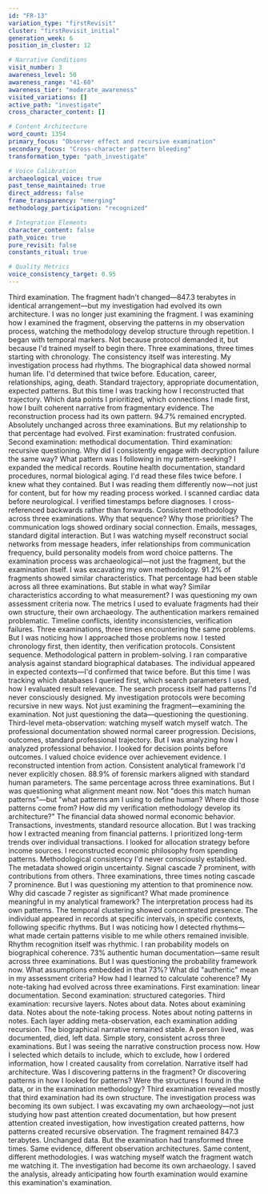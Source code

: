 ```yaml
---
id: "FR-13"
variation_type: "firstRevisit"
cluster: "firstRevisit_initial"
generation_week: 6
position_in_cluster: 12

# Narrative Conditions
visit_number: 3
awareness_level: 50
awareness_range: "41-60"
awareness_tier: "moderate_awareness"
visited_variations: []
active_path: "investigate"
cross_character_content: []

# Content Architecture
word_count: 1354
primary_focus: "Observer effect and recursive examination"
secondary_focus: "Cross-character pattern bleeding"
transformation_type: "path_investigate"

# Voice Calibration
archaeological_voice: true
past_tense_maintained: true
direct_address: false
frame_transparency: "emerging"
methodology_participation: "recognized"

# Integration Elements
character_content: false
path_voice: true
pure_revisit: false
constants_ritual: true

# Quality Metrics
voice_consistency_target: 0.95
---
```


Third examination. The fragment hadn't changed—847.3 terabytes in identical arrangement—but my investigation had evolved its own architecture. I was no longer just examining the fragment. I was examining how I examined the fragment, observing the patterns in my observation process, watching the methodology develop structure through repetition.
I began with temporal markers. Not because protocol demanded it, but because I'd trained myself to begin there. Three examinations, three times starting with chronology. The consistency itself was interesting. My investigation process had rhythms.
The biographical data showed normal human life. I'd determined that twice before. Education, career, relationships, aging, death. Standard trajectory, appropriate documentation, expected patterns. But this time I was tracking how I reconstructed that trajectory. Which data points I prioritized, which connections I made first, how I built coherent narrative from fragmentary evidence. The reconstruction process had its own pattern.
94.7% remained encrypted. Absolutely unchanged across three examinations. But my relationship to that percentage had evolved. First examination: frustrated confusion. Second examination: methodical documentation. Third examination: recursive questioning. Why did I consistently engage with decryption failure the same way? What pattern was I following in my pattern-seeking?
I expanded the medical records. Routine health documentation, standard procedures, normal biological aging. I'd read these files twice before. I knew what they contained. But I was reading them differently now—not just for content, but for how my reading process worked. I scanned cardiac data before neurological. I verified timestamps before diagnoses. I cross-referenced backwards rather than forwards. Consistent methodology across three examinations.
Why that sequence? Why those priorities?
The communication logs showed ordinary social connection. Emails, messages, standard digital interaction. But I was watching myself reconstruct social networks from message headers, infer relationships from communication frequency, build personality models from word choice patterns. The examination process was archaeological—not just the fragment, but the examination itself. I was excavating my own methodology.
91.2% of fragments showed similar characteristics. That percentage had been stable across all three examinations. But stable in what way? Similar characteristics according to what measurement? I was questioning my own assessment criteria now. The metrics I used to evaluate fragments had their own structure, their own archaeology.
The authentication markers remained problematic. Timeline conflicts, identity inconsistencies, verification failures. Three examinations, three times encountering the same problems. But I was noticing how I approached those problems now. I tested chronology first, then identity, then verification protocols. Consistent sequence. Methodological pattern in problem-solving.
I ran comparative analysis against standard biographical databases. The individual appeared in expected contexts—I'd confirmed that twice before. But this time I was tracking which databases I queried first, which search parameters I used, how I evaluated result relevance. The search process itself had patterns I'd never consciously designed.
My investigation protocols were becoming recursive in new ways. Not just examining the fragment—examining the examination. Not just questioning the data—questioning the questioning. Third-level meta-observation: watching myself watch myself watch.
The professional documentation showed normal career progression. Decisions, outcomes, standard professional trajectory. But I was analyzing how I analyzed professional behavior. I looked for decision points before outcomes. I valued choice evidence over achievement evidence. I reconstructed intention from action. Consistent analytical framework I'd never explicitly chosen.
88.9% of forensic markers aligned with standard human parameters. The same percentage across three examinations. But I was questioning what alignment meant now. Not "does this match human patterns"—but "what patterns am I using to define human? Where did those patterns come from? How did my verification methodology develop its architecture?"
The financial data showed normal economic behavior. Transactions, investments, standard resource allocation. But I was tracking how I extracted meaning from financial patterns. I prioritized long-term trends over individual transactions. I looked for allocation strategy before income sources. I reconstructed economic philosophy from spending patterns. Methodological consistency I'd never consciously established.
The metadata showed origin uncertainty. Signal cascade 7 prominent, with contributions from others. Three examinations, three times noting cascade 7 prominence. But I was questioning my attention to that prominence now. Why did cascade 7 register as significant? What made prominence meaningful in my analytical framework? The interpretation process had its own patterns.
The temporal clustering showed concentrated presence. The individual appeared in records at specific intervals, in specific contexts, following specific rhythms. But I was noticing how I detected rhythms—what made certain patterns visible to me while others remained invisible. Rhythm recognition itself was rhythmic.
I ran probability models on biographical coherence. 73% authentic human documentation—same result across three examinations. But I was questioning the probability framework now. What assumptions embedded in that 73%? What did "authentic" mean in my assessment criteria? How had I learned to calculate coherence?
My note-taking had evolved across three examinations. First examination: linear documentation. Second examination: structured categories. Third examination: recursive layers. Notes about data. Notes about examining data. Notes about the note-taking process. Notes about noting patterns in notes. Each layer adding meta-observation, each examination adding recursion.
The biographical narrative remained stable. A person lived, was documented, died, left data. Simple story, consistent across three examinations. But I was seeing the narrative construction process now. How I selected which details to include, which to exclude, how I ordered information, how I created causality from correlation. Narrative itself had architecture.
Was I discovering patterns in the fragment? Or discovering patterns in how I looked for patterns? Were the structures I found in the data, or in the examination methodology?
Third examination revealed mostly that third examination had its own structure. The investigation process was becoming its own subject. I was excavating my own archaeology—not just studying how past attention created documentation, but how present attention created investigation, how investigation created patterns, how patterns created recursive observation.
The fragment remained 847.3 terabytes. Unchanged data. But the examination had transformed three times. Same evidence, different observation architectures. Same content, different methodologies.
I was watching myself watch the fragment watch me watching it.
The investigation had become its own archaeology.
I saved the analysis, already anticipating how fourth examination would examine this examination's examination.
